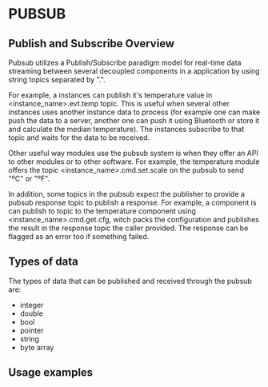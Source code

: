 # PUBSUB

## Publish and Subscribe Overview

Pubsub utilizes a Publish/Subscribe paradigm model for real-time data streaming between several decoupled components in a application by using string topics separated by ".".

For example, a instances can publish it's temperature value in <instance_name>.evt.temp topic. This is useful when several other instances uses another instance data to process (for example one can make push the data to a server, another one can push it using Bluetooth or store it and calculate the median temperature). The instances subscribe to that topic and waits for the data to be received.

Other useful way modules use the pubsub system is when they offer an API to other modules or to other software. For example, the temperature module offers the topic <instance_name>.cmd.set.scale on the pubsub to send "ºC" or "ºF".

In addition, some topics in the pubsub expect the publisher to provide a pubsub response topic to publish a response. For example, a component is can publish to topic to the temperature component using  <instance_name>.cmd.get.cfg, witch packs the configuration and publishes the result in the response topic the caller provided. The response can be flagged as an error too if something failed.

## Types of data

The types of data that can be published and received through the pubsub are:

* integer
* double
* bool
* pointer
* string
* byte array


## Usage examples

